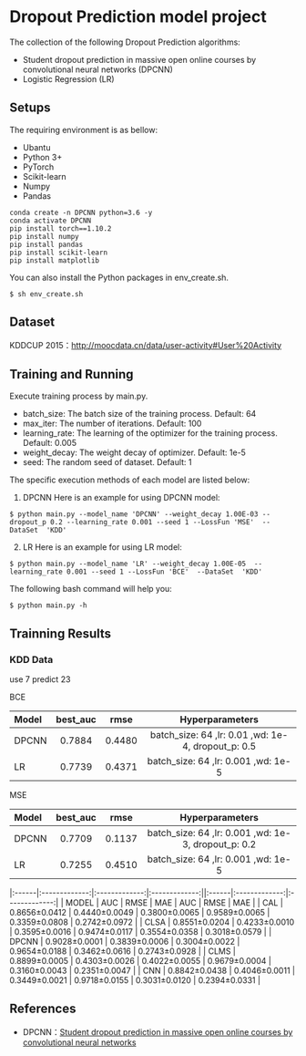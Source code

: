# Dropout Prediction model project
The collection of the following Dropout Prediction algorithms:
* Student dropout prediction in massive open online courses by convolutional neural networks (DPCNN)
* Logistic Regression (LR)
## Setups
The requiring environment is as bellow:
* Ubantu
* Python 3+
* PyTorch
* Scikit-learn
* Numpy
* Pandas
```
conda create -n DPCNN python=3.6 -y
conda activate DPCNN
pip install torch==1.10.2
pip install numpy
pip install pandas
pip install scikit-learn
pip install matplotlib
```
You can also install the Python packages in env_create.sh.
```
$ sh env_create.sh
```
## Dataset
KDDCUP 2015：http://moocdata.cn/data/user-activity#User%20Activity
## Training and Running
Execute training process by main.py.
* batch_size: The batch size of the training process. Default: 64
* max_iter: The number of iterations. Default: 100
* learning_rate: The learning of the optimizer for the training process. Default: 0.005
* weight_decay: The weight decay of optimizer. Default: 1e-5
* seed: The random seed of dataset. Default: 1

The specific execution methods of each model are listed below:
1. DPCNN
  Here is an example for using DPCNN model:
  ```
  $ python main.py --model_name 'DPCNN' --weight_decay 1.00E-03 --dropout_p 0.2 --learning_rate 0.001 --seed 1 --LossFun 'MSE'  --DataSet  'KDD'
  ```
2. LR
  Here is an example for using LR model:
  ```
  $ python main.py --model_name 'LR' --weight_decay 1.00E-05  --learning_rate 0.001 --seed 1 --LossFun 'BCE'  --DataSet  'KDD'
  ```
The following bash command will help you:
```
$ python main.py -h
```
## Trainning Results
### KDD Data
use 7 predict 23

BCE

| Model |best_auc   | rmse  |  Hyperparameters  |
|:------|:-------------:|:-------------:|:-------------:|
| DPCNN | 0.7884 | 0.4480 |batch_size: 64 ,lr: 0.01 ,wd: 1e-4, dropout_p: 0.5|
| LR    | 0.7739 | 0.4371 | batch_size: 64 ,lr: 0.001 ,wd: 1e-5  |

MSE

| Model |best_auc   | rmse  |  Hyperparameters  |
|:------|:-------------:|:-------------:|:-------------:|
| DPCNN | 0.7709 | 0.1137 | batch_size: 64 ,lr: 0.001 ,wd: 1e-3, dropout_p: 0.2|
| LR    | 0.7255 | 0.4510 | batch_size: 64 ,lr: 0.001 ,wd: 1e-5                |



|:------|:-------------:|:-------------:|:-------------:||:------|:-------------:|:-------------:|
| MODEL | AUC  | RMSE  | MAE | AUC | RMSE | MAE |
| CAL	  | 0.8656±0.0412 | 0.4440±0.0049 | 0.3800±0.0065 | 0.9589±0.0065 | 0.3359±0.0808 | 0.2742±0.0972 |
| CLSA  |	0.8551±0.0204 | 0.4233±0.0010 | 0.3595±0.0016 | 0.9474±0.0117 | 0.3554±0.0358 | 0.3018±0.0579 |
| DPCNN | 0.9028±0.0001 | 0.3839±0.0006 | 0.3004±0.0022 | 0.9654±0.0188 | 0.3462±0.0616 | 0.2743±0.0928 |
| CLMS	| 0.8899±0.0005 | 0.4303±0.0026 | 0.4022±0.0055 | 0.9679±0.0004 | 0.3160±0.0043 | 0.2351±0.0047 |
| CNN	  | 0.8842±0.0438 | 0.4046±0.0011 | 0.3449±0.0021 | 0.9718±0.0155 | 0.3031±0.0120 | 0.2394±0.0331 |

## References
* DPCNN：[Student dropout prediction in massive open online courses by convolutional neural networks](https://link.springer.com/content/pdf/10.1007/s00500-018-3581-3.pdf?pdf=button)

